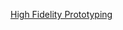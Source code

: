 [High Fidelity Prototyping](https://www.figma.com/proto/bC93EGAXwyHI1L9cNbhRD1/high-fidelity?node-id=0-1&t=rwwKVQ35GopV4VpC-1)
